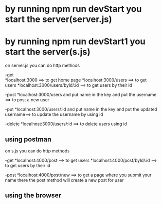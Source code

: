 # by running npm run devStart you start the server(server.js)
# by running npm run devStart1 you start the server(s.js)

on server.js you can do http methods 

-get  
*localhost:3000 ==> to get home page
*localhost:3000/users ==> to get users
*localhost:3000/users/byId/:id ==> to get users by their id

-post
*localhost:3000/users and put name in the key and put the username ==> to post a new user

-put
*localhost:3000/users/:id and put name in the key and put the updated username==> to update the username by using id

-delete
*localhost:3000/users/:id ==> to delete users using  id

## using postman


on s.js you can do http methods 

-get
*localhost:4000/post ==> to get users
*localhost:4000/post/byId/:id ==> to get users by their id

-post
*localhost:4000/post/new ==> to get a page where you submit your name there the post method will create a new post for user

## using the browser 
